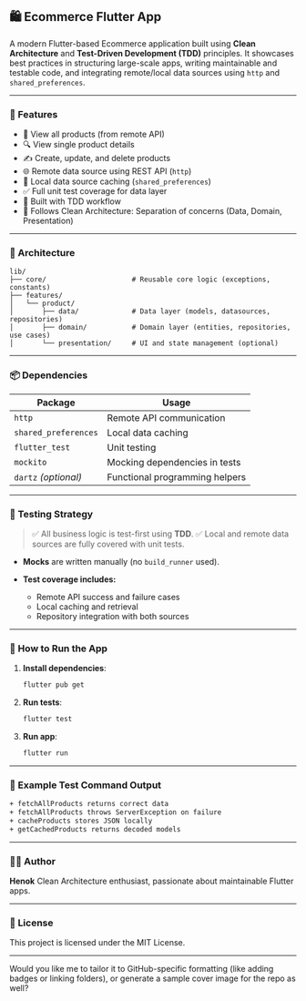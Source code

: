 ## 🛍️ Ecommerce Flutter App

A modern Flutter-based Ecommerce application built using **Clean Architecture** and **Test-Driven Development (TDD)** principles. It showcases best practices in structuring large-scale apps, writing maintainable and testable code, and integrating remote/local data sources using `http` and `shared_preferences`.

---

### 🚀 Features

* 🛒 View all products (from remote API)
* 🔍 View single product details
* ✍️ Create, update, and delete products
* 🌐 Remote data source using REST API (`http`)
* 💾 Local data source caching (`shared_preferences`)
* ✅ Full unit test coverage for data layer
* 🧪 Built with TDD workflow
* 🧼 Follows Clean Architecture: Separation of concerns (Data, Domain, Presentation)

---

### 🧱 Architecture

```
lib/
├── core/                     # Reusable core logic (exceptions, constants)
├── features/
│   └── product/
│       ├── data/             # Data layer (models, datasources, repositories)
│       ├── domain/           # Domain layer (entities, repositories, use cases)
│       └── presentation/     # UI and state management (optional)
```

---

### 📦 Dependencies

| Package              | Usage                          |
| -------------------- | ------------------------------ |
| `http`               | Remote API communication       |
| `shared_preferences` | Local data caching             |
| `flutter_test`       | Unit testing                   |
| `mockito`            | Mocking dependencies in tests  |
| `dartz` *(optional)* | Functional programming helpers |

---

### 🧪 Testing Strategy

> ✅ All business logic is test-first using **TDD**.
> ✅ Local and remote data sources are fully covered with unit tests.

* **Mocks** are written manually (no `build_runner` used).
* **Test coverage includes:**

  * Remote API success and failure cases
  * Local caching and retrieval
  * Repository integration with both sources

---

### 🧰 How to Run the App

1. **Install dependencies**:

   ```bash
   flutter pub get
   ```

2. **Run tests**:

   ```bash
   flutter test
   ```

3. **Run app**:

   ```bash
   flutter run
   ```

---

### 📂 Example Test Command Output

```bash
+ fetchAllProducts returns correct data
+ fetchAllProducts throws ServerException on failure
+ cacheProducts stores JSON locally
+ getCachedProducts returns decoded models
```

---

### 🧑‍💻 Author

**Henok**
Clean Architecture enthusiast, passionate about maintainable Flutter apps.

---

### 📝 License

This project is licensed under the MIT License.

---

Would you like me to tailor it to GitHub-specific formatting (like adding badges or linking folders), or generate a sample cover image for the repo as well?
